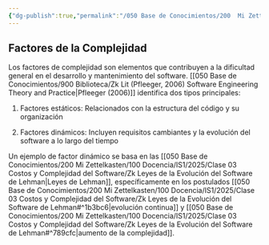 ```yaml
---
{"dg-publish":true,"permalink":"/050 Base de Conocimientos/200  Mi Zettelkasten/100 Docencia/IS1/2025/Clase 03 Costos y Complejidad del Software/Zk Factores de la Complejidad/","tags":["digitalGarden","complejidad"]}
---
```


## Factores de la Complejidad
Los factores de complejidad son elementos que contribuyen a la dificultad general en el desarrollo y mantenimiento del software. [[050 Base de Conocimientos/900 Biblioteca/Zk Lit (Pfleeger, 2006) Software Engineering Theory and Practice\|Pfleeger (2006)]] identifica dos tipos principales:

1. Factores estáticos: Relacionados con la estructura del código y su organización

2. Factores dinámicos: Incluyen requisitos cambiantes y la evolución del software a lo largo del tiempo

Un ejemplo de factor dinámico se basa en las [[050 Base de Conocimientos/200  Mi Zettelkasten/100 Docencia/IS1/2025/Clase 03 Costos y Complejidad del Software/Zk Leyes de la Evolución del Software de Lehman\|Leyes de Lehman]], específicamente en los postulados [[050 Base de Conocimientos/200  Mi Zettelkasten/100 Docencia/IS1/2025/Clase 03 Costos y Complejidad del Software/Zk Leyes de la Evolución del Software de Lehman#^1b3bc6\|evolución continua]] y [[050 Base de Conocimientos/200  Mi Zettelkasten/100 Docencia/IS1/2025/Clase 03 Costos y Complejidad del Software/Zk Leyes de la Evolución del Software de Lehman#^789cfc\|aumento de la complejidad]].
